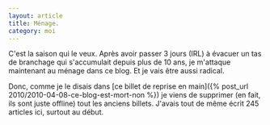 ```yaml
---
layout: article
title: Ménage.
category: moi
---
```


C'est la saison qui le veux. Après avoir passer 3 jours (IRL) à évacuer un tas de branchage qui s'accumulait depuis plus
de 10 ans, je m'attaque maintenant au ménage dans ce blog. Et je vais être aussi radical.

Donc, comme je le disais dans [ce billet de reprise en main]({% post_url 2010/2010-04-08-ce-blog-est-mort-non %}) je viens
de supprimer (en fait, ils sont juste offline) tout les anciens billets. J'avais tout de même écrit 245 articles ici,
surtout au début.

